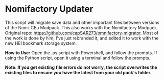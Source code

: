 # Nomifactory Updater
This script will migrate save data and other important files between versions of the Nomi-CEu Modpack. This also works with the Nomifactory Modpack. Original repo: https://github.com/capSAR273/omnifactory-migrator. Most of the work is done by him, I've just rebranded it, and edited it to work with the new HEI bookmark storage system.

**How to Use:**
Open the .ps script with Powershell, and follow the prompts. If using the Python script, open it using a terminal and follow the prompts.

**Note: If you get existing file errors do not worry, the script overwrites the existing files to ensure you have the latest from your old pack's folder.**
